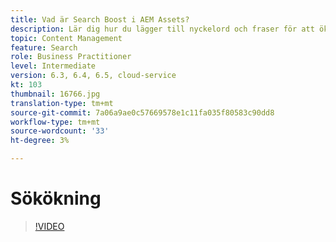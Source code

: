 ```yaml
---
title: Vad är Search Boost i AEM Assets?
description: Lär dig hur du lägger till nyckelord och fraser för att öka sökrelevansen för en resurs i Adobe Experience Manager.
topic: Content Management
feature: Search
role: Business Practitioner
level: Intermediate
version: 6.3, 6.4, 6.5, cloud-service
kt: 103
thumbnail: 16766.jpg
translation-type: tm+mt
source-git-commit: 7a06a9ae0c57669578e1c11fa035f80583c90dd8
workflow-type: tm+mt
source-wordcount: '33'
ht-degree: 3%

---
```



# Sökökning

>[!VIDEO](https://video.tv.adobe.com/v/16766/?quality=12&learn=on)
